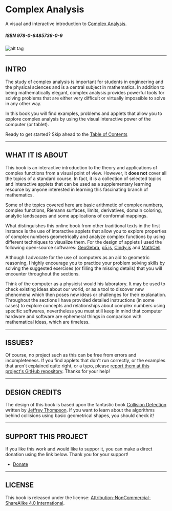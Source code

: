 # Complex Analysis
A visual and interactive introduction to [Complex Analysis](https://complex-analysis.github.io).

##### ISBN 978-0-6485736-0-9

![alt tag](https://github.com/complex-analysis/complex-analysis.github.io/blob/master/images/preview.png)

---
## INTRO
The study of complex analysis is important for students in engineering and the
physical sciences and is a central subject in mathematics. In addition to being
mathematically elegant, complex analysis provides powerful tools for solving
problems that are either very difficult or virtually impossible to solve in any
other way.

In this book you will find examples, problems and applets that allow you to explore  complex analysis by using the visual interactive power of the computer (or tablet).

Ready to get started? Skip ahead to the [Table of Contents](https://complex-analysis.github.io/content/table_of_contents.html)

---

## WHAT IT IS ABOUT

This book is an interactive introduction to the theory and applications of complex functions 
from a visual point of view. However, it <strong>does not</strong> cover all the topics of a 
standard course. In fact, it is a collection of selected topics and interactive applets 
that can be used as a supplementary learning resource by anyone interested in learning 
this fascinating branch of mathematics.

Some of the topics covered here are basic arithmetic of complex numbers, complex functions, 
Riemann surfaces, limits, derivatives, domain coloring, analytic landscapes and 
some applications of conformal mappings.

What distinguishes this online book from other traditional texts in the first instance is the use of interactive applets that allow you to explore properties of complex numbers geometrically and analyze complex functions by using different techniques to visualize them. For the design of applets I used the following open-source softwares: [GeoGebra](https://geogebra.org/), [p5.js](https://p5js.org/), [Cindy.js](https://cindyjs.org/) and [MathCell](http://mathcell.org/).

Although I advocate for the use of computers as an aid to geometric reasoning,
I highly encourage you to practice your problem solving skills by solving
the suggested exercises (or filling the missing details) that you will 
encounter throughout the sections.

Think of the computer as a physicist would his laboratory. It may be used
to check existing ideas about our world, or as a tool to discover new phenomena
which then poses new ideas or challenges for their explanation. 
Throughout the sections I have provided detailed instructions (in some cases)
to explore concepts and relationships about complex numbers using specific softwares, 
nevertheless you must still keep in mind that computer hardware and software 
are ephemeral things in comparison with mathematical ideas, which are timeless.

---

## ISSUES?
Of course, no project such as this can be free from errors and incompleteness. 
If you find applets that don't run correctly, or the examples that aren't explained 
quite right, or a typo, please 
[report them at this project's GitHub repository](https://github.com/complex-analysis/complex-analysis.github.io/issues). Thanks for your help!

---

## DESIGN CREDITS
The design of this book is based upon the fantastic book [Collision Detection](http://www.jeffreythompson.org/collision-detection/index.php) written by [Jeffrey Thompson](http://www.jeffreythompson.org/). If you want to learn about the algorithms behind collisions using basic geometrical shapes, you should check it!

--- 

## SUPPORT THIS PROJECT
If you like this work and would like to suppor it, you can make a 
direct donation using the link below. Thank you for your support!

* [Donate](https://paypal.me/jcarlosponce/3)


---

## LICENSE

This book is released under the license: [Attribution-NonCommercial-ShareAlike 4.0 International](https://creativecommons.org/licenses/by-nc-sa/4.0/).